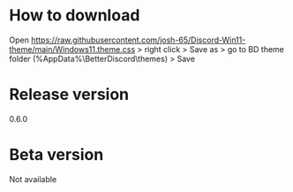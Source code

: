 # How to download
Open https://raw.githubusercontent.com/josh-65/Discord-Win11-theme/main/Windows11.theme.css > right click > Save as > go to BD theme folder (%AppData%\BetterDiscord\themes) > Save

# Release version
0.6.0

# Beta version
Not available
